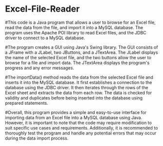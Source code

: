 # Excel-File-Reader

#This code is a Java program that allows a user to browse for an Excel file, read the data from the file, and import it into a MySQL database. The program uses the Apache POI library to read Excel files, and the JDBC driver to connect to a MySQL database.

#The program creates a GUI using Java's Swing library. The GUI consists of a JFrame with a JLabel, two JButtons, and a JTextArea. The JLabel displays the name of the selected Excel file, and the two buttons allow the user to browse for a file and import data. The JTextArea displays the program's progress and any error messages.

#The importData() method reads the data from the selected Excel file and inserts it into the MySQL database. It first establishes a connection to the database using the JDBC driver. It then iterates through the rows of the Excel sheet and extracts the data from each row. The data is checked for validity and duplicates before being inserted into the database using prepared statements.

#Overall, this program provides a simple and easy-to-use interface for importing data from an Excel file into a MySQL database using Java. However, it is important to note that the code may require modification to suit specific use cases and requirements. Additionally, it is recommended to thoroughly test the program and handle any potential errors that may occur during the data import process.
